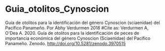 # Guia_otolitos_Cynoscion
Guía de otolitos para la identificación del género Cynoscion (sciaenidae) del Pacífico Panameño. Por Abhy Verdurmen 2018
#Cite as: Verdurmen A, O'Dea A. 2020. Guía de otolitos para la identificación de peces de importancia económica del género Cynoscion (Sciaenidae) del Pacífico Panameño. Zenodo. http://doi.org/10.5281/zenodo.3970515
